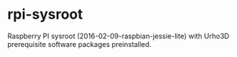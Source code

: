 rpi-sysroot
===========

Raspberry PI sysroot (2016-02-09-raspbian-jessie-lite) with Urho3D prerequisite software packages preinstalled.
